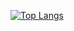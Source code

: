 [![Top Langs](https://github-readme-stats.vercel.app/api/top-langs/?username=barbaradalmaso&layout=compact)](https://github.com/barbaradalmaso/github-readme-stats)
